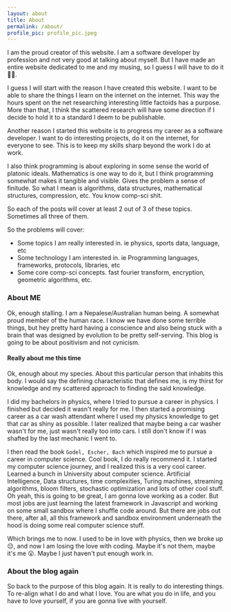 ```yaml
---
layout: about
title: About
permalink: /about/
profile_pic: profile_pic.jpeg
---
```


I am the proud creator of this website. I am a software developer by profession and not very good at talking about myself. But I have made an entire website dedicated to me and my musing, so I guess I will have to do it 😮‍💨.

I guess I will start with the reason I have created this website. I want to be able to share the things I learn on the internet on the internet. This way the hours spent on the net researching interesting little factoids has a purpose. More than that, I think the scattered research will have some direction if I decide to hold it to a standard I deem to be publishable. 

Another reason I started this website is to progress my career as a software developer. I want to do interesting projects, do it on the internet, for everyone to see. This is to keep my skills sharp beyond the work I do at work.

I also think programming is about exploring in some sense the world of platonic ideals. Mathematics is one way to do it, but I think programming somewhat makes it tangible and visible. Gives the problem a sense of finitude. So what I mean is algorithms, data structures, mathematical structures, compression, etc. You know comp-sci shit.

So each of the posts will cover at least 2 out of 3 of these topics. Sometimes all three of them.

So the problems will cover:

- Some topics I am really interested in. ie physics, sports data, language, etc
- Some technology I am interested in. ie Programming languages, frameworks, protocols, libraries, etc
- Some core comp-sci concepts. fast fourier transform, encryption, geometric algorithms, etc.

### About ME
Ok, enough stalling. I am a Nepalese/Australian human being. A somewhat proud member of the human race. I know we have done some terrible things, but hey pretty hard having a conscience and also being stuck with a brain that was designed by evolution to be pretty self-serving. This blog is going to be about positivism and not cynicism.

#### Really about me this time
Ok, enough about my species. About this particular person that inhabits this body. I would say the defining characteristic that defines me, is my thirst for knowledge and my scattered approach to finding the said knowledge.

I did my bachelors in physics, where I tried to pursue a career in physics. I finished but decided it wasn't really for me. I then started a promising career as a car wash attendant where I used my physics knowledge to get that car as shiny as possible. I later realized that maybe being a car washer wasn't for me, just wasn't really too into cars. I still don't know if I was shafted by the last mechanic I went to.

I then read the book `Godel, Escher, Bach` which inspired me to pursue a career in computer science. Cool book, I do really recommend it. I started my computer science journey, and I realized this is a very cool career. Learned a bunch in University about computer science. Artificial Intelligence, Data structures, time complexities, Turing machines, streaming algorithms, bloom filters, stochastic optimization and lots of other cool stuff.
Oh yeah, this is going to be great, I am gonna love working as a coder. But most jobs are just learning the latest framework in Javascript and working on some small sandbox where I shuffle code around. But there are jobs out there, after all, all this framework and sandbox environment underneath the hood is doing some real computer science stuff.

Which brings me to now. I used to be in love with physics, then we broke up :pensive:, and now I am losing the love with coding. Maybe it's not them, maybe it's me :open_mouth:. Maybe I just haven't put enough work in.

### About the blog again

So back to the purpose of this blog again. It is really to do interesting things. To re-align what I do and what I love. You are what you do in life, and you have to love yourself, if you are gonna live with yourself.